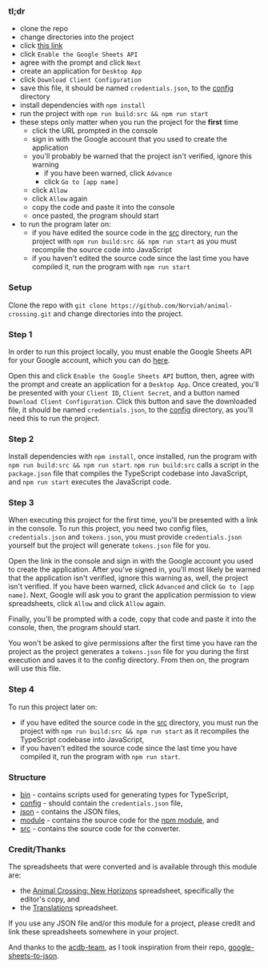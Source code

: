 ### tl;dr
  - clone the repo
  - change directories into the project
  - click [this link](https://developers.google.com/sheets/api/quickstart/nodejs#step_1_turn_on_the)
  - click `Enable the Google Sheets API`
  - agree with the prompt and click `Next`
  - create an application for `Desktop App`
  - click `Download Client Configuration`
  - save this file, it should be named `credentials.json`, to the [config](./config) directory
  - install dependencies with `npm install`
  - run the project with `npm run build:src && npm run start`
  - these steps only matter when you run the project for the **first** time
    - click the URL prompted in the console
    - sign in with the Google account that you used to create the application
    - you'll probably be warned that the project isn't verified, ignore this warning
      - if you have been warned, click `Advance`
      - click `Go to [app name]`
    - click `Allow`
    - click `Allow` again
    - copy the code and paste it into the console
    - once pasted, the program should start
  - to run the program later on:
    - if you have edited the source code in the [src](./src) directory, run the project with `npm run build:src && npm run start` as you must recompile the source code into JavaScript
    - if you haven't edited the source code since the last time you have compiled it, run the program with `npm run start`

### Setup

Clone the repo with `git clone https://github.com/Norviah/animal-crossing.git` and change directories into the project.

### Step 1

In order to run this project locally, you must enable the Google Sheets API for your Google account, which you can do [here](./https://developers.google.com/sheets/api/quickstart/nodejs#step_1_turn_on_the).

Open this and click `Enable the Google Sheets API` button, then, agree with the prompt and create an application for a `Desktop App`. Once created, you'll be presented with your `Client ID`, `Client Secret`, and a button named `Download Client Configuration`. Click this button and save the downloaded file, it should be named `credentials.json`, to the [config](./config) directory, as you'll need this to run the project.

### Step 2

Install dependencies with `npm install`, once installed, run the program with `npm run build:src && npm run start`. `npm run build:src` calls a script in the `package.json` file that compiles the TypeScript codebase into JavaScript, and `npm run start` executes the JavaScript code.

### Step 3

When executing this project for the first time, you'll be presented with a link in the console. To run this project, you need two config files, `credentials.json` and `tokens.json`, you must provide `credentials.json` yourself but the project will generate `tokens.json` file for you.

Open the link in the console and sign in with the Google account you used to create the application. After you've signed in, you'll most likely be warned that the application isn't verified, ignore this warning as, well, the project isn't verified. If you have been warned, click `Advanced` and click `Go to [app name]`. Next, Google will ask you to grant the application permission to view spreadsheets, click `Allow` and click `Allow` again.

Finally, you'll be prompted with a code, copy that code and paste it into the console, then, the program should start.

You won't be asked to give permissions after the first time you have ran the project as the project generates a `tokens.json` file for you during the first execution and saves it to the config directory. From then on, the program will use this file.

### Step 4

To run this project later on:
  - if you have edited the source code in the [src](./src) directory, you must run the project with `npm run build:src && npm run start` as it recompiles the TypeScript codebase into JavaScript,
  - if you haven't edited the source code since the last time you have compiled it, run the program with `npm run start`.


### Structure

- [bin](./bin) - contains scripts used for generating types for TypeScript,
- [config](./config) - should contain the `credentials.json` file,
- [json](./json) - contains the JSON files,
- [module](./module) - contains the source code for the [npm module](https://www.npmjs.com/package/animal-crossing), and
- [src](./src) - contains the source code for the converter.

### Credit/Thanks

The spreadsheets that were converted and is available through this module are:
  - the [Animal Crossing: New Horizons](https://docs.google.com/spreadsheets/d/1mo7myqHry5r_TKvakvIhHbcEAEQpSiNoNQoIS8sMpvM/edit#gid=1397507627) spreadsheet, specifically the editor's copy, and
  - the [Translations](https://tinyurl.com/acnh-translation) spreadsheet.

If you use any JSON file and/or this module for a project, please credit and link these spreadsheets somewhere in your project.

And thanks to the [acdb-team](https://github.com/acdb-team), as I took inspiration from their repo, [google-sheets-to-json](https://github.com/acdb-team/google-sheets-to-json).
